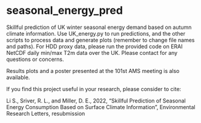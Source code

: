 # seasonal_energy_pred
Skillful prediction of UK winter seasonal energy demand based on autumn climate information. Use UK_energy.py to run predictions, and the other scripts to process data and generate plots (remember to change file names and paths). For HDD proxy data, please run the provided code on ERAI NetCDF daily min/max T2m data over the UK. Please contact for any questions or concerns.

Results plots and a poster presented at the 101st AMS meeting is also available.

If you find this project useful in your research, please consider to cite:

Li S., Sriver, R. L., and Miller, D. E., 2022, “Skillful Prediction of Seasonal Energy Consumption Based on Surface Climate Information”, Environmental Research Letters, resubmission
